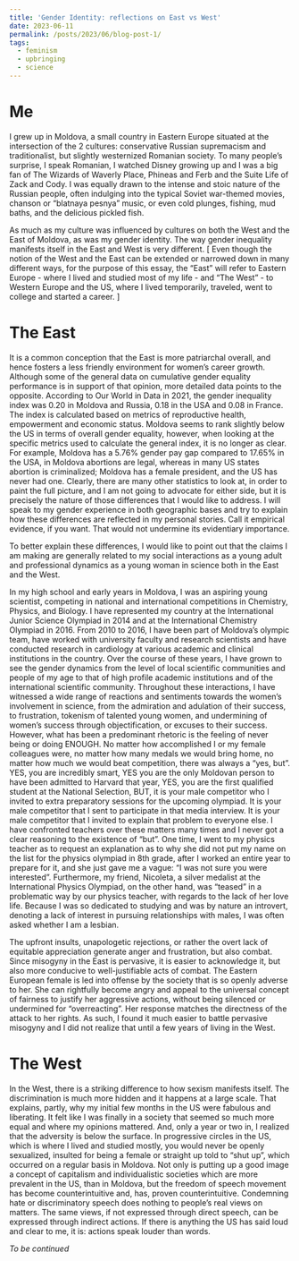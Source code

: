 ```yaml
---
title: 'Gender Identity: reflections on East vs West'
date: 2023-06-11
permalink: /posts/2023/06/blog-post-1/
tags:
  - feminism
  - upbringing
  - science
---
```


Me
======

I grew up in Moldova, a small country in Eastern Europe situated at the intersection of the 2 cultures: conservative Russian supremacism and traditionalist, but slightly westernized Romanian society. To many people’s surprise, I speak Romanian, I watched Disney growing up and I was a big fan of The Wizards of Waverly Place, Phineas and Ferb and the Suite Life of Zack and Cody. I was equally drawn to the intense and stoic nature of the Russian people, often indulging into the typical Soviet war-themed movies, chanson or “blatnaya pesnya” music, or even cold plunges, fishing, mud baths, and the delicious pickled fish. 

As much as my culture was influenced by cultures on both the West and the East of Moldova, as was my gender identity. The way gender inequality manifests itself in the East and West is very different. [ Even though the notion of the West and the East can be extended or narrowed down in many different ways, for the purpose of this essay, the “East” will refer to Eastern Europe - where I lived and studied most of my life - and  “The West” - to Western Europe and the US, where I lived temporarily, traveled, went to college and started a career. ]

The East
======
It is a common conception that the East is more patriarchal overall, and hence fosters a less friendly environment for women’s career growth. Although some of the general data on cumulative gender equality performance is in support of that opinion, more detailed data points to the opposite. According to Our World in Data in 2021, the gender inequality index was 0.20 in Moldova and Russia, 0.18 in the USA and 0.08 in France. The index is calculated based on metrics of reproductive health, empowerment and economic status. Moldova seems to rank slightly below the US in terms of overall gender equality, however, when looking at the specific metrics used to calculate the general index, it is no longer as clear. For example, Moldova has a 5.76% gender pay gap compared to 17.65% in the USA, in Moldova abortions are legal, whereas in many US states abortion is criminalized; Moldova has a female president, and the US has never had one. Clearly, there are many other statistics to look at, in order to paint the full picture, and I am not going to advocate for either side, but it is precisely the nature of those differences that I would like to address. I will speak to my gender experience in both geographic bases and try to explain how these differences are reflected in my personal stories. Call it empirical evidence, if you want. That would not undermine its evidentiary importance.  

To better explain these differences, I would like to point out that the claims I am making are generally related to my social interactions as a young adult and professional dynamics as a young woman in science both in the East and the West.

In my high school and early years in Moldova, I was an aspiring young scientist, competing in national and international competitions in Chemistry, Physics, and Biology. I have represented my country at the International Junior Science Olympiad in 2014 and at the International Chemistry Olympiad in 2016. From 2010 to 2016, I have been part of Moldova’s olympic team, have worked with university faculty and research scientists and have conducted research in cardiology at various academic and clinical institutions in the country. Over the course of these years, I have grown to see the gender dynamics from the level of local scientific communities and people of my age to that of high profile academic institutions and of the international scientific community. Throughout these interactions, I have witnessed a wide range of reactions and sentiments towards the women’s involvement in science, from the admiration and adulation of their success, to frustration, tokenism of talented young women, and undermining of women’s success through objectification, or excuses to their success. However, what has been a predominant rhetoric is the feeling of never being or doing ENOUGH. No matter how accomplished I or my female colleagues were, no matter how many medals we would bring home, no matter how much we would beat competition, there was always a “yes, but”. YES, you are incredibly smart, YES you are the only Moldovan person to have been admitted to Harvard that year, YES, you are the first qualified student at the National Selection, BUT, it is your male competitor who I invited to extra preparatory sessions for the upcoming olympiad. It is your male competitor that I sent to participate in that media interview. It is your male competitor that I invited to explain that problem to everyone else. I have confronted teachers over these matters many times and I never got a clear reasoning to the existence of “but”. One time, I went to my physics teacher as to request an explanation as to why she did not put my name on the list for the physics olympiad in 8th grade, after I worked an entire year to prepare for it, and she just gave me a vague: “I was not sure you were interested”.  Furthermore, my friend, Nicoleta, a silver medalist at the International Physics Olympiad, on the other hand, was “teased” in a problematic way by our physics teacher, with regards to the lack of her love life. Because I was so dedicated to studying and was by nature an introvert, denoting a lack of interest in pursuing relationships with males, I was often asked whether I am a lesbian. 

The upfront insults, unapologetic rejections, or rather the overt lack of equitable appreciation generate anger and frustration, but also combat.  Since misogyny in the East is pervasive, it is easier to acknowledge it, but also more conducive to well-justifiable acts of combat. The Eastern European female is led into offense by the society that is so openly adverse to her. She can rightfully become angry and appeal to the universal concept of fairness to justify her aggressive actions, without being silenced or undermined for “overreacting”.  Her response matches the directness of the attack to her rights. As such, I found it much easier to battle pervasive misogyny and I did not realize that until a few years of living in the West.


The West
======
In the West, there is a striking difference to how sexism manifests itself. The discrimination is much more hidden and it happens at a large scale. That explains, partly, why my initial few months in the US were fabulous and liberating. It felt like I was finally in a society that seemed so much more equal and where my opinions mattered. And, only a year or two in, I realized that the adversity is below the surface. In progressive circles in the US, which is where I lived and studied mostly, you would never be openly sexualized, insulted for being a female or straight up told to “shut up”, which occurred on a regular basis in Moldova. Not only is putting up a good image a concept of capitalism and individualistic societies which are more prevalent in the US, than in Moldova, but the freedom of speech movement has become counterintuitive and, has, proven counterintuitive. Condemning hate or discriminatory speech does nothing to people’s real views on matters. The same views, if not expressed through direct speech, can be expressed through indirect actions. If there is anything the US has said loud and clear to me, it is: actions speak louder than words. 


*To be continued*

